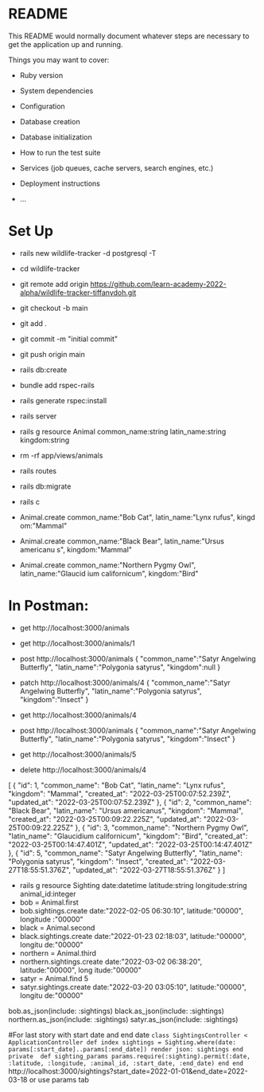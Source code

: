 # README

This README would normally document whatever steps are necessary to get the
application up and running.

Things you may want to cover:

* Ruby version

* System dependencies

* Configuration

* Database creation

* Database initialization

* How to run the test suite

* Services (job queues, cache servers, search engines, etc.)

* Deployment instructions

* ...





# Set Up
- rails new wildlife-tracker -d postgresql -T
- cd wildlife-tracker
- git remote add origin https://github.com/learn-academy-2022-alpha/wildlife-tracker-tiffanydoh.git
- git checkout -b main
- git add . 
- git commit -m "initial commit"
- git push origin main 
- rails db:create
- bundle add rspec-rails
- rails generate rspec:install
- rails server


- rails g resource Animal common_name:string latin_name:string kingdom:string
- rm -rf app/views/animals
- rails routes 
- rails db:migrate
- rails c 
- Animal.create common_name:"Bob Cat", latin_name:"Lynx rufus", kingd
om:"Mammal"
- Animal.create common_name:"Black Bear", latin_name:"Ursus americanu
s", kingdom:"Mammal"
- Animal.create common_name:"Northern Pygmy Owl", latin_name:"Glaucid
ium californicum", kingdom:"Bird"


# In Postman: 
- get http://localhost:3000/animals
- get http://localhost:3000/animals/1
- post http://localhost:3000/animals
{
    "common_name":"Satyr Angelwing Butterfly",
    "latin_name":"Polygonia satyrus",
    "kingdom":null
}
- patch http://localhost:3000/animals/4
{
    "common_name":"Satyr Angelwing Butterfly",
    "latin_name":"Polygonia satyrus",
    "kingdom":"Insect"
}
- get http://localhost:3000/animals/4
- post http://localhost:3000/animals
{
    "common_name":"Satyr Angelwing Butterfly",
    "latin_name":"Polygonia satyrus",
    "kingdom":"Insect"
}
- get http://localhost:3000/animals/5

- delete http://localhost:3000/animals/4
 

 [
    {
        "id": 1,
        "common_name": "Bob Cat",
        "latin_name": "Lynx rufus",
        "kingdom": "Mammal",
        "created_at": "2022-03-25T00:07:52.239Z",
        "updated_at": "2022-03-25T00:07:52.239Z"
    },
    {
        "id": 2,
        "common_name": "Black Bear",
        "latin_name": "Ursus americanus",
        "kingdom": "Mammal",
        "created_at": "2022-03-25T00:09:22.225Z",
        "updated_at": "2022-03-25T00:09:22.225Z"
    },
    {
        "id": 3,
        "common_name": "Northern Pygmy Owl",
        "latin_name": "Glaucidium californicum",
        "kingdom": "Bird",
        "created_at": "2022-03-25T00:14:47.401Z",
        "updated_at": "2022-03-25T00:14:47.401Z"
    },
    {
        "id": 5,
        "common_name": "Satyr Angelwing Butterfly",
        "latin_name": "Polygonia satyrus",
        "kingdom": "Insect",
        "created_at": "2022-03-27T18:55:51.376Z",
        "updated_at": "2022-03-27T18:55:51.376Z"
    }
]


- rails g resource Sighting date:datetime latitude:string longitude:string animal_id:integer
- bob = Animal.first 
- bob.sightings.create date:"2022-02-05 06:30:10", latitude:"00000", longitude
:"00000"
- black = Animal.second
- black.sightings.create date:"2022-01-23 02:18:03", latitude:"00000", longitu
de:"00000"
- northern = Animal.third
- northern.sightings.create date:"2022-03-02 06:38:20", latitude:"00000", long
itude:"00000"
- satyr = Animal.find 5
- satyr.sightings.create date:"2022-03-20 03:05:10", latitude:"00000", longitu
de:"00000"


bob.as_json(include: :sightings)
black.as_json(include: :sightings)
northern.as_json(include: :sightings)
satyr.as_json(include: :sightings)

#For last story with start date and end date
`
class SightingsController < ApplicationController
  def index
    sightings = Sighting.where(date: params[:start_date]..params[:end_date])
    render json: sightings
  end
  private 
    def sighting_params
        params.require(:sighting).permit(:date, :latitude, :longitude, :animal_id, :start_date, :end_date)
    end
end
`
http://localhost:3000/sightings?start_date=2022-01-01&end_date=2022-03-18
or use params tab
